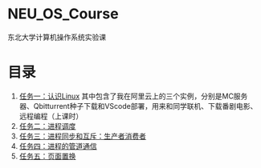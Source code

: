 # NEU_OS_Course
东北大学计算机操作系统实验课

# 目录
1. [任务一：认识Linux](./task1/readme.md)
    其中包含了我在阿里云上的三个实例，分别是MC服务器、Qbitturrent种子下载和VScode部署，用来和同学联机、下载番剧电影、远程编程（上课时）
2. [任务二：进程调度](./task2/readme.md)
3. [任务三：进程同步和互斥：生产者消费者](./task3/readme.md)
4. [任务四：进程的管道通信](./task4/readme.md)
5. [任务五：页面置换](./task5/readme.md)